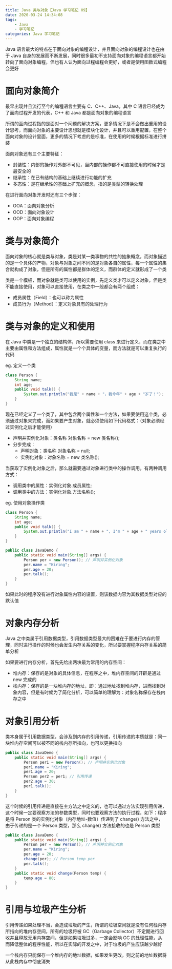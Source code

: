 ```yaml
---
title: Java 类与对象【Java 学习笔记 09】
date: 2020-03-24 14:34:08
tags:
    - Java
    - 学习笔记
categories: Java 学习笔记
---
```


Java 语言最大的特点在于面向对象的编程设计，并且面向对象的编程设计也在由于 Java 自身的发展而不断发展，同时很多最初不支持面向对象的编程语言都开始转向了面向对象编程，但也有人认为面向过程编程会更好，或者是使用函数式编程会更好

<!-- more -->

# 面向对象简介

最早出现并且流行至今的编程语言主要有 C、C++、Java，其中 C 语言已经成为了面向过程开发的代表，C++ 和 Java 都是面向对象的编程语言

所谓的面向过程指的是面对一个问题的解决方案，更多情况下是不会做出重用的设计思考，而面向对象的主要设计思想就是模块化设计，并且可以重用配置，在整个面向对象的设计里面，更多的情况下考虑的是标准，在使用的时候根据标准进行拼装

面向对象还有三个主要特征：

- 封装性：内部的操作对外部不可见，当内部的操作都不可直接使用的时候才是最安全的
- 继承性：在已有结构的基础上继续进行功能的扩充
- 多态性：是在继承性的基础上扩充的概念，指的是类型的转换处理

在进行面向对象开发时还有三个步骤：

- OOA：面向对象分析
- OOD：面向对象设计
- OOP：面向对象编程

# 类与对象简介

面向对象的核心就是类与对象，类是对某一类事物的共性的抽象概念，而对象描述的是一个具体的产物，对象与对象之间不同的是对象各自的属性，每一个属性的集合就构成了对象，但是所有的属性都是群体的定义，而群体的定义就形成了一个类

类是一个模板，而对象就是类可以使用的实例，先定义类才可以定义对象，但是类不能直接使用，对象可以直接使用，在类之中一般都会有两个组成：

- 成员属性（Field）：也可以称为属性
- 成员行为（Method）：定义对象具有的处理行为

# 类与对象的定义和使用

在 Java 中类是一个独立的结构体，所以需要使用 class 来进行定义，而在类之中主要由属性和方法组成，属性就是一个个具体的变量，而方法就是可以重复执行的代码

eg. 定义一个类

```java
class Person {
    String name;
    int age;
    public void talk() {
        System.out.println("我是" + name + "，我今年" + age + "岁了！");
    }
}
```

现在已经定义了一个类了，其中包含两个属性和一个方法，如果要使用这个类，必须通过对象来完成，而如果要产生对象，就必须使用如下代码格式：（对象必须经过实例化之后才能使用）

- 声明并实例化对象：类名称 对象名称 = new 类名称();
- 分步完成：
  - 声明对象：类名称 对象名称 = null;
  - 实例化对象：对象名称 = new 类名称();

当获取了实例化对象之后，那么就需要通过对象进行类中的操作调用，有两种调用方式：

- 调用类中的属性：实例化对象.成员属性;
- 调用类中的方法：实例化对象.方法名称();

eg. 使用对象操作类

```java
class Person {
    String name;
    int age;
    public void talk() {
        System.out.println("I am " + name + ", I'm " + age + " years old");
    }
}

public class JavaDemo {
    public static void main(String[] args) {
        Person per = new Person(); // 声明并实例化对象
        per.name = "Kiring";
        per.age = 20;
        per.talk();
    }
}
```

如果此时的程序没有进行对象属性内容的设置，则该数据内容为其数据类型对应的默认值

# 对象内存分析

Java 之中类属于引用数据类型，引用数据类型最大的困难在于要进行内存的管理，同时进行操作的时候也会发生内存关系的变化，所以要掌握程序内存关系的简单分析

如果要进行内存分析，首先先给出两块最为常用的内存空间：

- 堆内存：保存的是对象的具体信息，在程序之中，堆内存空间的开辟是通过 new 完成的
- 栈内存：保存的是一块堆内存的地址，即：通过地址找到堆内存，进而找到对象内容，但是有时候为了简化分析，可以简单的理解为：对象名称保存在栈内存之中

# 对象引用分析

类本身属于引用数据类型，会涉及到内存的引用传递，引用传递的本质就是：同一块堆内存空间可以被不同的栈内存所指向，也可以更换指向

```java
public class JavaDemo {
    public static void main(String[] args) {
        Person per1 = new Person(); // 声明并实例化对象
        per1.name = "Kiring";
        per1.age = 20;
        Person per2 = per1; // 引用传递
        per2.age = 30;
        per1.talk();
    }
}
```

这个时候的引用传递是直接在主方法之中定义的，也可以通过方法实现引用传递，这个时候一定要观察方法的参数类型，同时也要观察方法的执行过程，如下：程序是将 Person 类的实例化对象（内存地址-数值）传递到了 change() 方法之中，由于传递的是一个 Person 类型，那么 change() 方法接收的也是 Person 类型

```java
public class JavaDemo {
    public static void main(String[] args) {
        Person per = new Person(); // 声明并实例化对象
        per.name = "Kiring";
        per.age = 20;
        change(per); // Person temp per
        per.talk();
    }
    public static void change(Person temp) {
        temp.age = 80;
    }
}
```

# 引用与垃圾产生分析

引用传递如果处理不当，会造成垃圾的产生，所谓的垃圾空间就是没有任何栈内存所指向的堆内存空间，所有的垃圾将被 GC（Garbage Collector）不定期进行回收并且释放无用内存空间，但是如果垃圾过多，一定会影响 GC 的处理性能，从而降低整体的程序性能，所以在实际的开发之中，对于垃圾的产生应该越少越好

一个栈内存只能保存一个堆内存的地址数据，如果发生更改，则之前的地址数据将从此栈内存中彻底消失